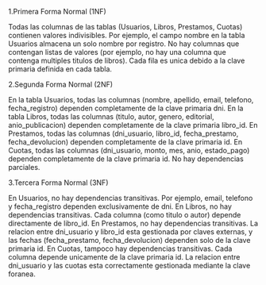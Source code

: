 1.Primera Forma Normal (1NF)

Todas las columnas de las tablas (Usuarios, Libros, Prestamos, Cuotas) contienen valores indivisibles. Por ejemplo, el campo nombre en la tabla Usuarios almacena un solo nombre por registro.
No hay columnas que contengan listas de valores (por ejemplo, no hay una columna que contenga multiples titulos de libros).
Cada fila es unica debido a la clave primaria definida en cada tabla.

2.Segunda Forma Normal (2NF)

En la tabla Usuarios, todas las columnas (nombre, apellido, email, telefono, fecha_registro) dependen completamente de la clave primaria dni.
En la tabla Libros, todas las columnas (titulo, autor, genero, editorial, anio_publicacion) dependen completamente de la clave primaria libro_id.
En Prestamos, todas las columnas (dni_usuario, libro_id, fecha_prestamo, fecha_devolucion) dependen completamente de la clave primaria id.
En Cuotas, todas las columnas (dni_usuario, monto, mes, anio, estado_pago) dependen completamente de la clave primaria id.
No hay dependencias parciales.

3.Tercera Forma Normal (3NF)

En Usuarios, no hay dependencias transitivas. Por ejemplo, email, telefono y fecha_registro dependen exclusivamente de dni.
En Libros, no hay dependencias transitivas. Cada columna (como titulo o autor) depende directamente de libro_id.
En Prestamos, no hay dependencias transitivas. La relacion entre dni_usuario y libro_id esta gestionada por claves externas, y las fechas (fecha_prestamo, fecha_devolucion) dependen solo de la clave primaria id.
En Cuotas, tampoco hay dependencias transitivas. Cada columna depende unicamente de la clave primaria id. La relacion entre dni_usuario y las cuotas esta correctamente gestionada mediante la clave foranea.